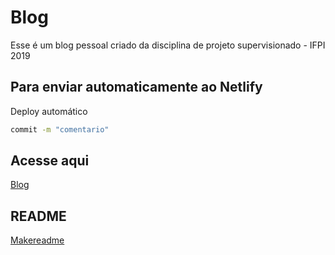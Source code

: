 # Blog 

Esse é um blog pessoal criado da disciplina de projeto supervisionado - IFPI 2019

## Para enviar automaticamente ao Netlify

Deploy automático


```bash 
commit -m "comentario"
```


## Acesse aqui
[Blog](https://develi.netlify.com/)

## README
[Makereadme](https://www.makeareadme.com/)